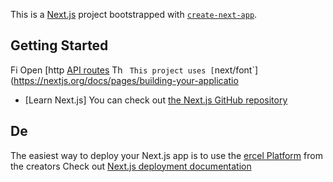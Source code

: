 This is a [Next.js](https://nextjs.org) project bootstrapped with [`create-next-app`](https://nextjs.org/docs/pages/api-reference/create-next-app).

## Getting Started
Fi
Open [http
[API routes](https://nextjs.org/docs/pages/building-your-application/routng/ap-routes)
Th `
This project uses [`next/font`](https://nextjs.org/docs/pages/building-your-applicatio

- [Learn Next.js]
You can check out [the Next.js GitHub repository](https://github.com/vercel/next.js) 
## De
The easiest way to deploy your Next.js app is to use the [ercel Platform](https://vercel.com/new?utm_medium=default-template&filter=next.js&utm_source=create-next-app&utm_campaign=create-next-app-readme) from the creators 
Check out  [Next.js deployment documentation](https://nextjs.org/docs/pages/building-your-application/deploying) 
